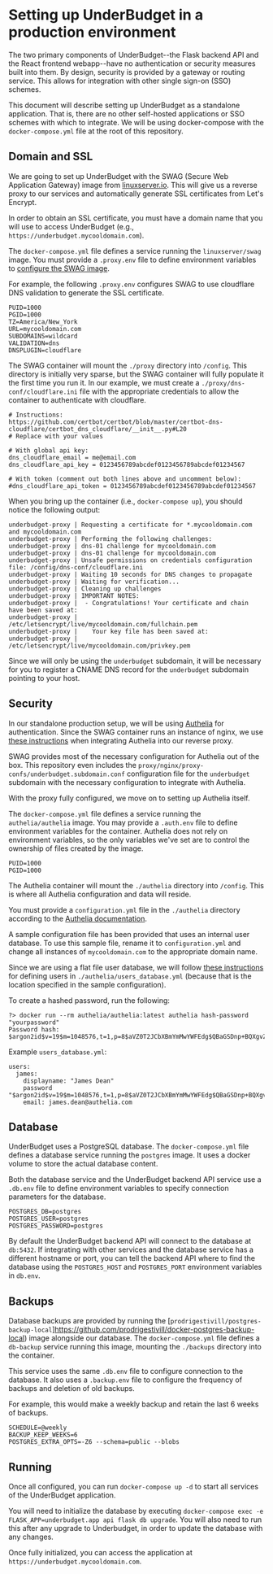 # Setting up UnderBudget in a production environment

The two primary components of UnderBudget--the Flask backend API and the React
frontend webapp--have no authentication or security measures built into them. By
design, security is provided by a gateway or routing service. This allows for
integration with other single sign-on (SSO) schemes.

This document will describe setting up UnderBudget as a standalone application.
That is, there are no other self-hosted applications or SSO schemes with which
to integrate. We will be using docker-compose with the `docker-compose.yml` file
at the root of this repository.

## Domain and SSL

We are going to set up UnderBudget with the SWAG (Secure Web Application Gateway)
image from [linuxserver.io](https://docs.linuxserver.io/images/docker-swag).
This will give us a reverse proxy to our services and automatically generate
SSL certificates from Let's Encrypt.

In order to obtain an SSL certificate, you must have a domain name that you will
use to access UnderBudget (e.g., `https://underbudget.mycooldomain.com`).

The `docker-compose.yml` file defines a service running the `linuxserver/swag`
image. You must provide a `.proxy.env` file to define environment variables
to [configure the SWAG image](https://docs.linuxserver.io/images/docker-swag#environment-variables-e).

For example, the following `.proxy.env` configures SWAG to use cloudflare
DNS validation to generate the SSL certificate.

```
PUID=1000
PGID=1000
TZ=America/New_York
URL=mycooldomain.com
SUBDOMAINS=wildcard
VALIDATION=dns
DNSPLUGIN=cloudflare
```

The SWAG container will mount the `./proxy` directory into `/config`.
This directory is initially very sparse, but the SWAG container will
fully populate it the first time you run it. In our example, we must
create a `./proxy/dns-conf/cloudflare.ini` file with the appropriate
credentials to allow the container to authenticate with cloudflare.

```
# Instructions: https://github.com/certbot/certbot/blob/master/certbot-dns-cloudflare/certbot_dns_cloudflare/__init__.py#L20
# Replace with your values

# With global api key:
dns_cloudflare_email = me@email.com
dns_cloudflare_api_key = 0123456789abcdef0123456789abcdef01234567

# With token (comment out both lines above and uncomment below):
#dns_cloudflare_api_token = 0123456789abcdef0123456789abcdef01234567
```

When you bring up the container (i.e., `docker-compose up`), you should notice 
the following output:

```
underbudget-proxy | Requesting a certificate for *.mycooldomain.com and mycooldomain.com
underbudget-proxy | Performing the following challenges:
underbudget-proxy | dns-01 challenge for mycooldomain.com
underbudget-proxy | dns-01 challenge for mycooldomain.com
underbudget-proxy | Unsafe permissions on credentials configuration file: /config/dns-conf/cloudflare.ini
underbudget-proxy | Waiting 10 seconds for DNS changes to propagate
underbudget-proxy | Waiting for verification...
underbudget-proxy | Cleaning up challenges
underbudget-proxy | IMPORTANT NOTES:
underbudget-proxy |  - Congratulations! Your certificate and chain have been saved at:
underbudget-proxy |    /etc/letsencrypt/live/mycooldomain.com/fullchain.pem
underbudget-proxy |    Your key file has been saved at:
underbudget-proxy |    /etc/letsencrypt/live/mycooldomain.com/privkey.pem
```

Since we will only be using the `underbudget` subdomain, it will be necessary
for you to register a CNAME DNS record for the `underbudget` subdomain pointing
to your host.

## Security

In our standalone production setup, we will be using
[Authelia](https://www.authelia.com/) for authentication. Since the SWAG
container runs an instance of nginx, we use
[these instructions](https://www.authelia.com/docs/deployment/supported-proxies/nginx.html)
when integrating Authelia into our reverse proxy.

SWAG provides most of the necessary configuration for Authelia out of the box.
This repository even includes the
`proxy/nginx/proxy-confs/underbudget.subdomain.conf` configuration file for
the `underbudget` subdomain with the necessary configuration to integrate
with Authelia.

With the proxy fully configured, we move on to setting up Authelia itself.

The `docker-compose.yml` file defines a service running the `authelia/authelia`
image. You may provide a `.auth.env` file to define environment variables
for the container. Authelia does not rely on environment variables, so the
only variables we've set are to control the ownership of files created by
the image.

```
PUID=1000
PGID=1000
```

The Authelia container will mount the `./authelia` directory into `/config`.
This is where all Authelia configuration and data will reside.

You must provide a `configuration.yml` file in the `./authelia` directory
according to the [Authelia documentation](https://www.authelia.com/docs/configuration/).

A sample configuration file has been provided that uses an internal user
database. To use this sample file, rename it to `configuration.yml` and change
all instances of `mycooldomain.com` to the appropriate domain name.

Since we are using a flat file user database, we will follow
[these instructions](https://www.authelia.com/docs/configuration/authentication/file.html)
for defining users in `./authelia/users_database.yml` (because that is the location
specified in the sample configuration).

To create a hashed password, run the following:

```
?> docker run --rm authelia/authelia:latest authelia hash-password "yourpassword"
Password hash: $argon2id$v=19$m=1048576,t=1,p=8$aVZ0T2JCbXBmYmMwYWFEdg$QBaGSDnp+BQXgvZ50HwVzkJZazQnIV774b3pLPBTsFU
```

Example `users_database.yml`:

```
users:
  james:
    displayname: "James Dean"
    password "$argon2id$v=19$m=1048576,t=1,p=8$aVZ0T2JCbXBmYmMwYWFEdg$QBaGSDnp+BQXgvZ50HwVzkJZazQnIV774b3pLPBTsFU"
    email: james.dean@authelia.com
```

## Database

UnderBudget uses a PostgreSQL database. The `docker-compose.yml` file defines
a database service running the `postgres` image. It uses a docker volume to
store the actual database content.

Both the database service and the UnderBudget backend API service use a
`.db.env` file to define environment variables to specify connection parameters
for the database.

```
POSTGRES_DB=postgres
POSTGRES_USER=postgres
POSTGRES_PASSWORD=postgres
```

By default the UnderBudget backend API will connect to the database at
`db:5432`. If integrating with other services and the database service
has a different hostname or port, you can tell the backend API where
to find the database using the `POSTGRES_HOST` and `POSTGRES_PORT`
environment variables in `db.env`.

## Backups

Database backups are provided by running the
[`prodrigestivill/postgres-backup-local`]https://github.com/prodrigestivill/docker-postgres-backup-local)
image alongside our database. The `docker-compose.yml` file defines
a `db-backup` service running this image, mounting the `./backups` directory
into the container.

This service uses the same `.db.env` file to configure connection to the
database. It also uses a `.backup.env` file to configure the frequency of
backups and deletion of old backups.

For example, this would make a weekly backup and retain the last 6 weeks of
backups.

```
SCHEDULE=@weekly
BACKUP_KEEP_WEEKS=6
POSTGRES_EXTRA_OPTS=-Z6 --schema=public --blobs
```

## Running

Once all configured, you can run `docker-compose up -d` to start all services
of the UnderBudget application.

You will need to initialize the database by executing
`docker-compose exec -e FLASK_APP=underbudget.app api flask db upgrade`.
You will also need to run this after any upgrade to Underbudget, in order to
update the database with any changes.

Once fully initialized, you can access the application at
`https://underbudget.mycooldomain.com`.
